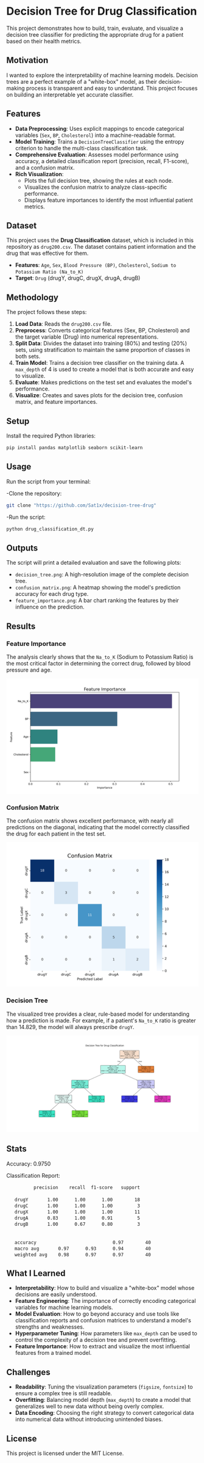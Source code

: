 # Decision Tree for Drug Classification

This project demonstrates how to build, train, evaluate, and visualize a decision tree classifier for predicting the appropriate drug for a patient based on their health metrics.

## Motivation

I wanted to explore the interpretability of machine learning models. Decision trees are a perfect example of a "white-box" model, as their decision-making process is transparent and easy to understand. This project focuses on building an interpretable yet accurate classifier.

## Features

-   **Data Preprocessing**: Uses explicit mappings to encode categorical variables (`Sex`, `BP`, `Cholesterol`) into a machine-readable format.
-   **Model Training**: Trains a `DecisionTreeClassifier` using the entropy criterion to handle the multi-class classification task.
-   **Comprehensive Evaluation**: Assesses model performance using accuracy, a detailed classification report (precision, recall, F1-score), and a confusion matrix.
-   **Rich Visualization**:
    -   Plots the full decision tree, showing the rules at each node.
    -   Visualizes the confusion matrix to analyze class-specific performance.
    -   Displays feature importances to identify the most influential patient metrics.

## Dataset

This project uses the **Drug Classification** dataset, which is included in this repository as `drug200.csv`. The dataset contains patient information and the drug that was effective for them.

-   **Features**: `Age`, `Sex`, `Blood Pressure (BP)`, `Cholesterol`, `Sodium to Potassium Ratio (Na_to_K)`
-   **Target**: `Drug` (drugY, drugC, drugX, drugA, drugB)

## Methodology

The project follows these steps:
1.  **Load Data**: Reads the `drug200.csv` file.
2.  **Preprocess**: Converts categorical features (Sex, BP, Cholesterol) and the target variable (Drug) into numerical representations.
3.  **Split Data**: Divides the dataset into training (80%) and testing (20%) sets, using stratification to maintain the same proportion of classes in both sets.
4.  **Train Model**: Trains a decision tree classifier on the training data. A `max_depth` of 4 is used to create a model that is both accurate and easy to visualize.
5.  **Evaluate**: Makes predictions on the test set and evaluates the model's performance.
6.  **Visualize**: Creates and saves plots for the decision tree, confusion matrix, and feature importances.

## Setup

Install the required Python libraries:
```bash
pip install pandas matplotlib seaborn scikit-learn
```

## Usage

Run the script from your terminal:

-Clone the repository:

```bash
git clone "https://github.com/Sat1x/decision-tree-drug"
```

-Run the script:

```bash
python drug_classification_dt.py
```

## Outputs

The script will print a detailed evaluation and save the following plots:
-   `decision_tree.png`: A high-resolution image of the complete decision tree.
-   `confusion_matrix.png`: A heatmap showing the model's prediction accuracy for each drug type.
-   `feature_importance.png`: A bar chart ranking the features by their influence on the prediction.

## Results

### Feature Importance
The analysis clearly shows that the `Na_to_K` (Sodium to Potassium Ratio) is the most critical factor in determining the correct drug, followed by blood pressure and age.

![Feature Importance](feature_importance.png)

### Confusion Matrix
The confusion matrix shows excellent performance, with nearly all predictions on the diagonal, indicating that the model correctly classified the drug for each patient in the test set.

![Confusion Matrix](confusion_matrix.png)

### Decision Tree
The visualized tree provides a clear, rule-based model for understanding how a prediction is made. For example, if a patient's `Na_to_K` ratio is greater than 14.829, the model will always prescribe `drugY`.

![Decision Tree](decision_tree.png)

## Stats

Accuracy: 0.9750

Classification Report:

              precision    recall  f1-score   support

       drugY       1.00      1.00      1.00        18
       drugC       1.00      1.00      1.00         3
       drugX       1.00      1.00      1.00        11
       drugA       0.83      1.00      0.91         5
       drugB       1.00      0.67      0.80         3


       accuracy                            0.97        40
       macro avg       0.97      0.93      0.94        40
       weighted avg    0.98      0.97      0.97        40

## What I Learned

-   **Interpretability**: How to build and visualize a "white-box" model whose decisions are easily understood.
-   **Feature Engineering**: The importance of correctly encoding categorical variables for machine learning models.
-   **Model Evaluation**: How to go beyond accuracy and use tools like classification reports and confusion matrices to understand a model's strengths and weaknesses.
-   **Hyperparameter Tuning**: How parameters like `max_depth` can be used to control the complexity of a decision tree and prevent overfitting.
-   **Feature Importance**: How to extract and visualize the most influential features from a trained model.

## Challenges

-   **Readability**: Tuning the visualization parameters (`figsize`, `fontsize`) to ensure a complex tree is still readable.
-   **Overfitting**: Balancing model depth (`max_depth`) to create a model that generalizes well to new data without being overly complex.
-   **Data Encoding**: Choosing the right strategy to convert categorical data into numerical data without introducing unintended biases.

## License

This project is licensed under the MIT License.